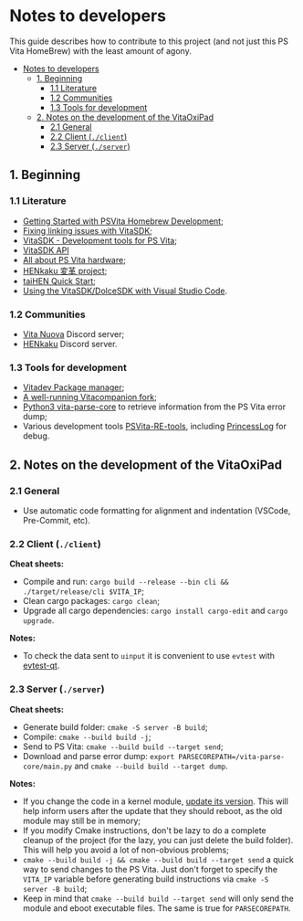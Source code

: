 # Notes to developers

This guide describes how to contribute to this project (and not just this PS Vita HomeBrew) with the least amount of agony.

- [Notes to developers](#notes-to-developers)
  - [1. Beginning](#1-beginning)
    - [1.1 Literature](#11-literature)
    - [1.2 Communities](#12-communities)
    - [1.3 Tools for development](#13-tools-for-development)
  - [2. Notes on the development of the VitaOxiPad](#2-notes-on-the-development-of-the-vitaoxipad)
    - [2.1 General](#21-general)
    - [2.2 Client (`./client`)](#22-client-client)
    - [2.3 Server (`./server`)](#23-server-server)

## 1. Beginning

### 1.1 Literature

- [Getting Started with PSVita Homebrew Development](https://gl33ntwine.com/posts/develop-for-vita);
- [Fixing linking issues with VitaSDK](https://gl33ntwine.com/notes/vita-find-symbol.html);
- [VitaSDK - Development tools for PS Vita](https://vitasdk.org);
- [VitaSDK API](https://docs.vitasdk.org)
- [All about PS Vita hardware](https://www.psdevwiki.com/vita);
- [HENkaku 変革 project](https://henkaku.xyz);
- [taiHEN Quick Start](https://github.com/yifanlu/taiHEN/blob/master/USAGE.md);
- [Using the VitaSDK/DolceSDK with Visual Studio Code](https://forum.devchroma.nl/index.php?topic=139.0).

### 1.2 Communities

- [Vita Nuova](https://discord.com/invite/PyCaBx9) Discord server;
- [HENkaku](https://discord.com/invite/m7MwpKA) Discord server.

### 1.3 Tools for development

- [Vitadev Package manager](https://github.com/vitasdk/vdpm);
- [A well-running Vitacompanion fork](https://github.com/devnoname120/vitacompanion);
- [Python3 vita-parse-core](https://github.com/isage/vita-parse-core) to retrieve information from the PS Vita error dump;
- Various development tools [PSVita-RE-tools](https://github.com/TeamFAPS/PSVita-RE-tools),
   including [PrincessLog](https://github.com/TeamFAPS/PSVita-RE-tools?tab=readme-ov-file#princesslog---by-princess-of-sleeping) for debug.

## 2. Notes on the development of the VitaOxiPad

### 2.1 General

- Use automatic code formatting for alignment and indentation (VSCode, Pre-Commit, etc).

### 2.2 Client (`./client`)

**Cheat sheets:**

- Compile and run: `cargo build --release --bin cli && ./target/release/cli $VITA_IP`;
- Clean cargo packages: `cargo clean`;
- Upgrade all cargo dependencies: `cargo install cargo-edit` and `cargo upgrade`.

**Notes:**

- To check the data sent to `uinput` it is convenient to use `evtest` with [evtest-qt](https://github.com/Grumbel/evtest-qt).

### 2.3 Server (`./server`)

**Cheat sheets:**

- Generate build folder: `cmake -S server -B build`;
- Compile: `cmake --build build -j`;
- Send to PS Vita: `cmake --build build --target send`;
- Download and parse error dump: `export PARSECOREPATH=/vita-parse-core/main.py` and `cmake --build build --target dump`.

**Notes:**

- If you change the code in a kernel module, [update its version](https://github.com/DvaMishkiLapa/VitaOxiPad/blob/63f484d6a2899df04f94252086461702db1f8893/server/module/include/kctrl-kernel.h#L10).
   This will help inform users after the update that they should reboot, as the old module may still be in memory;
- If you modify Cmake instructions, don't be lazy to do a complete cleanup of the project (for the lazy, you can just delete the build folder).
   This will help you avoid a lot of non-obvious problems;
- `cmake --build build -j && cmake --build build --target send` a quick way to send changes to the PS Vita.
   Just don't forget to specify the `VITA_IP` variable before generating build instructions via `cmake -S server -B build`;
- Keep in mind that `cmake --build build --target send` will only send the module and eboot executable files. The same is true for `PARSECOREPATH`.

